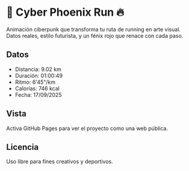 # 🦅 Cyber Phoenix Run 🔥

Animación ciberpunk que transforma tu ruta de running en arte visual.  
Datos reales, estilo futurista, y un fénix rojo que renace con cada paso.

## Datos
- Distancia: 9.02 km
- Duración: 01:00:49
- Ritmo: 6'45"/km
- Calorías: 746 kcal
- Fecha: 17/09/2025

## Vista
Activa GitHub Pages para ver el proyecto como una web pública.

## Licencia
Uso libre para fines creativos y deportivos.
